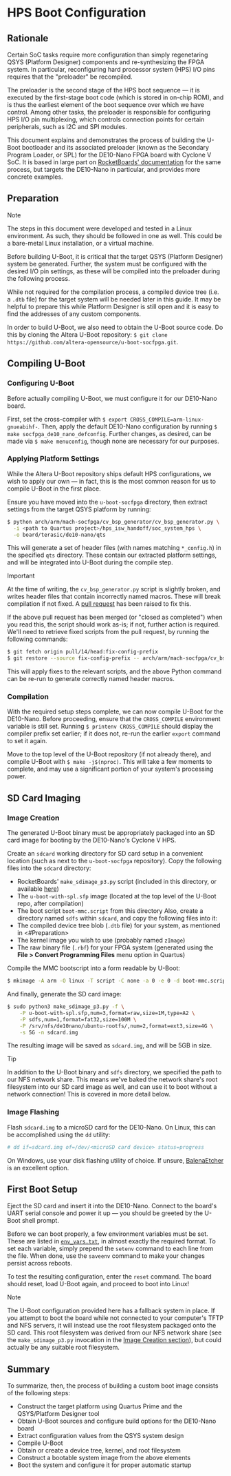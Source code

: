 # HPS Boot Configuration


## Rationale

Certain SoC tasks require more configuration than simply regenetaring QSYS (Platform Designer) components and re-synthesizing the FPGA system.
In particular, reconfiguring hard processor system (HPS) I/O pins requires that the "preloader" be recompiled.

The preloader is the second stage of the HPS boot sequence — it is executed by the first-stage boot code (which is stored in on-chip ROM), and is thus the earliest element of the boot sequence over which we have control.
Among other tasks, the preloader is responsible for configuring HPS I/O pin multiplexing, which controls connection points for certain peripherals, such as I2C and SPI modules.

This document explains and demonstrates the process of building the U-Boot bootloader and its associated preloader (known as the Secondary Program Loader, or SPL) for the DE10-Nano FPGA board with Cyclone V SoC.
It is based in large part on [RocketBoards' documentation](https://www.rocketboards.org/foswiki/Documentation/BuildingBootloaderCycloneVAndArria10) for the same process, but targets the DE10-Nano in particular, and provides more concrete examples.


## Preparation

> [!NOTE]
> The steps in this document were developed and tested in a Linux environment.
> As such, they should be followed in one as well.
> This could be a bare-metal Linux installation, or a virtual machine.

Before building U-Boot, it is critical that the target QSYS (Platform Designer) system be generated.
Further, the system must be configured with the desired I/O pin settings, as these will be compiled into the preloader during the following process.

While not required for the compilation process, a compiled device tree (i.e. a `.dtb` file) for the target system will be needed later in this guide.
It may be helpful to prepare this while Platform Designer is still open and it is easy to find the addresses of any custom components.

In order to build U-Boot, we also need to obtain the U-Boot source code.
Do this by cloning the Altera U-Boot repository: `$ git clone https://github.com/altera-opensource/u-boot-socfpga.git`.


## Compiling U-Boot

### Configuring U-Boot

Before actually compiling U-Boot, we must configure it for our DE10-Nano board.

First, set the cross-compiler with `$ export CROSS_COMPILE=arm-linux-gnueabihf-`.
Then, apply the default DE10-Nano configuration by running `$ make socfpga_de10_nano_defconfig`.
Further changes, as desired, can be made via `$ make menuconfig`, though none are necessary for our purposes.

### Applying Platform Settings

While the Altera U-Boot repository ships default HPS configurations, we wish to apply our own — in fact, this is the most common reason for us to compile U-Boot in the first place.

Ensure you have moved into the `u-boot-socfpga` directory, then extract settings from the target QSYS platform by running:
```sh
$ python arch/arm/mach-socfpga/cv_bsp_generator/cv_bsp_generator.py \
  -i <path to Quartus project>/hps_isw_handoff/soc_system_hps \
  -o board/terasic/de10-nano/qts
```
This will generate a set of header files (with names matching `*_config.h`) in the specified `qts` directory.
These contain our extracted platform settings, and will be integrated into U-Boot during the compile step.

> [!IMPORTANT]
> At the time of writing, the `cv_bsp_generator.py` script is slightly broken, and writes header files that contain incorrectly named macros.
> These will break compilation if not fixed.
> A [pull request](https://github.com/altera-opensource/u-boot-socfpga/pull/14) has been raised to fix this.

If the above pull request has been merged (or "closed as completed") when you read this, the script should work as-is; if not, further action is required.
We'll need to retrieve fixed scripts from the pull request, by running the following commands:
```sh
$ git fetch origin pull/14/head:fix-config-prefix
$ git restore --source fix-config-prefix -- arch/arm/mach-socfpga/cv_bsp_generator/
```
This will apply fixes to the relevant scripts, and the above Python command can be re-run to generate correctly named header macros.

### Compilation

With the required setup steps complete, we can now compile U-Boot for the DE10-Nano.
Before proceeding, ensure that the `CROSS_COMPILE` environment variable is still set.
Running `$ printenv CROSS_COMPILE` should display the compiler prefix set earlier; if it does not, re-run the earlier `export` command to set it again.

Move to the top level of the U-Boot repository (if not already there), and compile U-Boot with `$ make -j$(nproc)`.
This will take a few moments to complete, and may use a significant portion of your system's processing power.


## SD Card Imaging

### Image Creation

The generated U-Boot binary must be appropriately packaged into an SD card image for booting by the DE10-Nano's Cyclone V HPS.

Create an `sdcard` working directory for SD card setup in a convenient location (such as next to the `u-boot-socfpga` repository).
Copy the following files into the `sdcard` directory:
- RocketBoards' `make_sdimage_p3.py` script (included in this directory, or available [here](https://releases.rocketboards.org/2021.04/gsrd/tools/make_sdimage_p3.py))
- The `u-boot-with-spl.sfp` image (located at the top level of the U-Boot repo, after compilation)
- The boot script `boot-mmc.script` from this directory
Also, create a directory named `sdfs` within `sdcard`, and copy the following files into it:
- The compiled device tree blob (`.dtb` file) for your system, as mentioned in <#Preparation>
- The kernel image you wish to use (probably named `zImage`)
- The raw binary file (`.rbf`) for your FPGA system (generated using the **File > Convert Programming Files** menu option in Quartus)

Compile the MMC bootscript into a form readable by U-Boot:
```sh
$ mkimage -A arm -O linux -T script -C none -a 0 -e 0 -d boot-mmc.script sdfs/boot.scr
```

And finally, generate the SD card image:
```sh
$ sudo python3 make_sdimage_p3.py -f \
    -P u-boot-with-spl.sfp,num=3,format=raw,size=1M,type=A2 \
    -P sdfs,num=1,format=fat32,size=100M \
    -P /srv/nfs/de10nano/ubuntu-rootfs/,num=2,format=ext3,size=4G \
    -s 5G -n sdcard.img
```
The resulting image will be saved as `sdcard.img`, and will be 5GB in size.

> [!TIP]
> In addition to the U-Boot binary and `sdfs` directory, we specified the path to our NFS network share.
> This means we've baked the network share's root filesystem into our SD card image as well, and can use it to boot without a network connection!
> This is covered in more detail below.

### Image Flashing

Flash `sdcard.img` to a microSD card for the DE10-Nano.
On Linux, this can be accomplished using the `dd` utility:
```sh
# dd if=sdcard.img of=/dev/<microSD card device> status=progress
```
On Windows, use your disk flashing utility of choice.
If unsure, [BalenaEtcher](https://etcher.balena.io) is an excellent option.


## First Boot Setup

Eject the SD card and insert it into the DE10-Nano.
Connect to the board's UART serial console and power it up — you should be greeted by the U-Boot shell prompt.

Before we can boot properly, a few environment variables must be set.
These are listed in [`env_vars.txt`](env_vars.txt), in almost exactly the required format.
To set each variable, simply prepend the `setenv` command to each line from the file.
When done, use the `saveenv` command to make your changes persist across reboots.

To test the resulting configuration, enter the `reset` command.
The board should reset, load U-Boot again, and proceed to boot into Linux!

> [!NOTE]
> The U-Boot configuration provided here has a fallback system in place.
> If you attempt to boot the board while not connected to your computer's TFTP and NFS servers, it will instead use the root filesystem packaged onto the SD card.
> This root filesystem was derived from our NFS network share (see the `make_sdimage_p3.py` invocation in the [Image Creation section](#image-creation)), but could actually be any suitable root filesystem.


## Summary

To summarize, then, the process of building a custom boot image consists of the following steps:
- Construct the target platform using Quartus Prime and the QSYS/Platform Designer tool
- Obtain U-Boot sources and configure build options for the DE10-Nano board
- Extract configuration values from the QSYS system design
- Compile U-Boot
- Obtain or create a device tree, kernel, and root filesystem
- Construct a bootable system image from the above elements
- Boot the system and configure it for proper automatic startup
